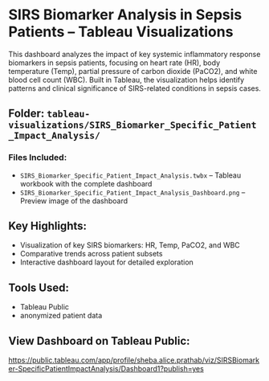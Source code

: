 # SIRS Biomarker Analysis in Sepsis Patients – Tableau Visualizations

This dashboard analyzes the impact of key systemic inflammatory response biomarkers in sepsis patients, focusing on heart rate (HR), body temperature (Temp), partial pressure of carbon dioxide (PaCO2), and white blood cell count (WBC). Built in Tableau, the visualization helps identify patterns and clinical significance of SIRS-related conditions in sepsis cases.

## Folder: `tableau-visualizations/SIRS_Biomarker_Specific_Patient_Impact_Analysis/`

### Files Included:
- `SIRS_Biomarker_Specific_Patient_Impact_Analysis.twbx` – Tableau workbook with the complete dashboard
- `SIRS_Biomarker_Specific_Patient_Impact_Analysis_Dashboard.png` – Preview image of the dashboard

## Key Highlights:
- Visualization of key SIRS biomarkers: HR, Temp, PaCO2, and WBC
- Comparative trends across patient subsets
- Interactive dashboard layout for detailed exploration

## Tools Used:
- Tableau Public
- anonymized patient data

## View Dashboard on Tableau Public:
https://public.tableau.com/app/profile/sheba.alice.prathab/viz/SIRSBiomarker-SpecificPatientImpactAnalysis/Dashboard1?publish=yes
